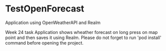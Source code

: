 # TestOpenForecast
Application using OpenWeatherAPI and Realm

Week 24 task
Application shows wheather forecast on long press on map point and then saves it using Realm.
Please do not forget to run 'pod install' command before opening the project.
